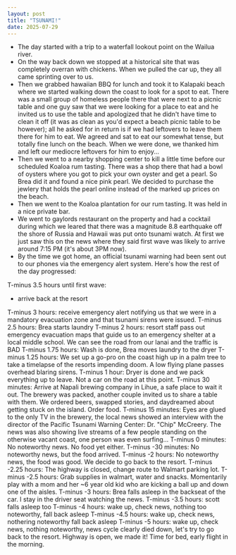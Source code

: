 ```yaml
---
layout: post
title: "TSUNAMI!"
date: 2025-07-29
---
```


- The day started with a trip to a waterfall lookout point on the Wailua river.
- On the way back down we stopped at a historical site that was completely overran with chickens. When we pulled the car up, they all came sprinting over to us. 
- Then we grabbed hawaiian BBQ for lunch and took it to Kalapaki beach where we started walking down the coast to look for a spot to eat. There was a small group of homeless people there that were next to a picnic table and one guy saw that we were looking for a place to eat and he invited us to use the table and apologized that he didn't have time to clean it off (it was as clean as you'd expect a beach picnic table to be however); all he asked for in return is if we had leftovers to leave them there for him to eat. We agreed and sat to eat our somewhat tense, but totally fine lunch on the beach. When we were done, we thanked him and left our mediocre leftovers for him to enjoy... 
- Then we went to a nearby shopping center to kill a little time before our scheduled Koaloa rum tasting. There was a shop there that had a bowl of oysters where you got to pick your own oyster and get a pearl. So Brea did it and found a nice pink pearl. We decided to purchase the jewlery that holds the pearl online instead of the marked up prices on the beach. 
- Then we went to the Koaloa plantation for our rum tasting. It was held in a nice private bar.
- We went to gaylords restaurant on the property and had a cocktail during which we leared that there was a magnitude 8.8 earthquake off the shore of Russia and Hawaii was put onto tsunami watch. At first we just saw this on the news where they said first wave was likely to arrive around 7:15 PM (it's about 3PM now). 
- By the time we got home, an official tsunami warning had been sent out to our phones via the emergency alert system. Here's how the rest of the day progressed:

T-minus 3.5 hours until first wave:
- arrive back at the resort

T-minus 3 hours: receive emergency alert notifying us that we were in a mandatory evacuation zone and that tsunami sirens were issued. 
T-minus 2.5 hours: Brea starts laundry
T-minus 2 hours: resort staff pass out emergency evacuation maps that guide us to an emergency shelter at a local middle school. We can see the road from our lanai and the traffic is BAD
T-minus 1.75 hours: Wash is done, Brea moves laundry to the dryer
T-minus 1.25 hours: We set up a go-pro on the coast high up in a palm tree to take a timelapse of the resorts impending doom. A low flying plane passes overhead blaring sirens.
T-minus 1 hour: Dryer is done and we pack everything up to leave. Not a car on the road at this point.
T-minus 30 minutes: Arrive at Napali brewing company in Lihue, a safe place to wait it out. The brewery was packed, another couple invited us to share a table with them. We ordered beers, swapped stories, and daydreamed about getting stuck on the island. Order food.
T-minus 15 minutes: Eyes are glued to the only TV in the brewery, the local news showed an interview with the director of the Pacific Tsunami Warning Center: Dr. "Chip" McCreery. The news was also showing live streams of a few people standing on the otherwise vacant coast, one person was even surfing...
T-minus 0 minutes: No noteworthy news. No food yet either.
T-minus -30 minutes: No noteworthy news, but the food arrived.
T-minus -2 hours: No noteworthy news, the food was good. We decide to go back to the resort. 
T-minus -2.25 hours: The highway is closed, change route to Walmart parking lot.
T-minus -2.5 hours: Grab supplies in walmart, water and snacks. Momentarily play with a mom and her ~6 year old kid who are kicking a ball up and down one of the aisles.
T-minus -3 hours: Brea falls asleep in the backseat of the car. I stay in the driver seat watching the news. 
T-minus -3.5 hours: scott falls asleep too
T-minus -4 hours: wake up, check news, nothing too noteworthy, fall back asleep
T-minus -4.5 hours: wake up, check news, nothering noteworthy fall back asleep
T-minus -5 hours: wake up, check news, nothing noteworthy, news cycle clearly died down, let's try to go back to the resort. Highway is open, we made it! Time for bed, early flight in the morning.






